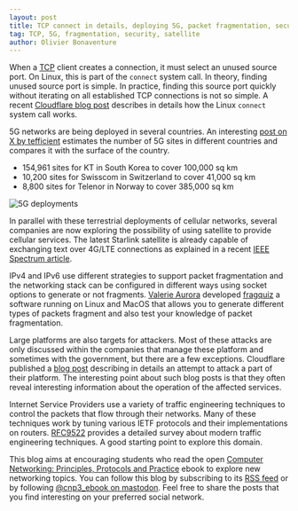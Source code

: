 ```yaml
---
layout: post
title: TCP connect in details, deploying 5G, packet fragmentation, security attacks and traffic engineering
tag: TCP, 5G, fragmentation, security, satellite 
author: Olivier Bonaventure
---
```


When a [TCP](https://beta.computer-networking.info/syllabus/default/protocols/tcp.html) client creates a connection, it must select an unused source port. On Linux, this is part of the ``connect`` system call. In theory, finding unused source port is simple. In practice, finding this source port quickly without iterating on all established TCP connections is not so simple. A recent [Cloudflare blog post](https://blog.cloudflare.com/linux-transport-protocol-port-selection-performance) describes in details how the Linux ``connect`` system call works.

5G networks are being deployed in several countries. An interesting [post on X by tefficient](https://x.com/tefficient/status/1756993380708430056?s=12&t=tP_GnIXAFXsfnvztGctEig) estimates the number of 5G sites in different countries and compares it with the surface of the country.
 - 154,961 sites for KT in South Korea to cover 100,000 sq km
 - 10,200 sites for Swisscom in Switzerland to cover 41,000 sq km
 - 8,800 sites for Telenor in Norway to cover 385,000 sq km

![5G deployments]({{site.baseurl}}/images/tefficient-5G.png)

In parallel with these terrestrial deployments of cellular networks, several companies are now exploring the possibility of using satellite to provide cellular services. The latest Starlink satellite is already capable of exchanging text over 4G/LTE connections as explained in a recent [IEEE Spectrum article](https://spectrum.ieee.org/satellite-cellphone-starlink).

IPv4 and IPv6 use different strategies to support packet fragmentation and the networking stack
can be configured in different ways using socket options to generate or not fragments.
[Valerie Aurora](https://valerieaurora.org) developed [fragquiz](https://valerieaurora.org/fragquiz.html) a software running on Linux and MacOS that allows you to generate different types of
packets fragment and also test your knowledge of packet fragmentation.

Large platforms are also targets for attackers. Most of these attacks are only discussed within
the companies that manage these platform and sometimes with the government, but there
are a few exceptions. Cloudflare published a [blog post](https://blog.cloudflare.com/thanksgiving-2023-security-incident) describing in details an attempt to attack a part of their platform. The
interesting point about such blog posts is that they often reveal interesting information about the operation of the affected services.

Internet Service Providers use a variety of traffic engineering techniques to control the packets that flow through their networks. Many of these techniques work by tuning various IETF protocols and their implementations on routers. [RFC9522](https://www.rfc-editor.org/rfc/rfc9522.html) provides a detailed survey about modern traffic engineering techniques. A good starting point to explore this domain.



This blog aims at encouraging students who read the open [Computer Networking: Principles, Protocols and Practice](https://www.computer-networking.info) ebook to explore new networking topics. You can follow this blog by subscribing to its [RSS feed](http://blog.computer-networking.info/feed.xml) or by following [@cnp3_ebook on mastodon](https://mastodon.acm.org/@cnp3_ebook). Feel free to share the posts that you find interesting on your preferred social network.